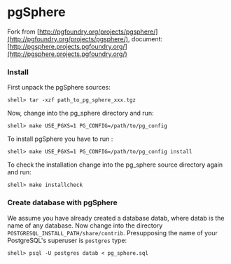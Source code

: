 pgSphere
========

Fork from [http://pgfoundry.org/projects/pgsphere/](http://pgfoundry.org/projects/pgsphere/), document: [http://pgsphere.projects.pgfoundry.org/](http://pgsphere.projects.pgfoundry.org/)



### Install

First unpack the pgSphere sources:
	shell> tar -xzf path_to_pg_sphere_xxx.tgz
            
Now, change into the pg_sphere directory and run:

	shell> make USE_PGXS=1 PG_CONFIG=/path/to/pg_config
            
To install pgSphere you have to run :

	shell> make USE_PGXS=1 PG_CONFIG=/path/to/pg_config install
            
To check the installation change into the pg_sphere source directory again and run:

	shell> make installcheck

### Create database with pgSphere

We assume you have already created a database datab, where datab is the name of any database. Now change into the directory `POSTGRESQL_INSTALL_PATH/share/contrib`. Presupposing the name of your PostgreSQL's superuser is `postgres` type:

	shell> psql -U postgres datab < pg_sphere.sql
            